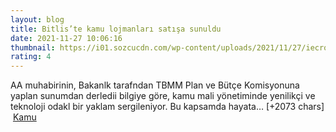 ```yaml
--- 
layout: blog
title: Bitlis’te kamu lojmanları satışa sunuldu
date: 2021-11-27 10:06:16
thumbnail: https://i01.sozcucdn.com/wp-content/uploads/2021/11/27/iecrop/ihale-shutter_16_9_1612517785_16_9_1633512660_16_9_1638007566-670x371.jpg
rating: 4
---
```

AA muhabirinin, Bakanlk tarafndan TBMM Plan ve Bütçe Komisyonuna yaplan sunumdan derledii bilgiye göre, kamu mali yönetiminde yenilikçi ve teknoloji odakl bir yaklam sergileniyor.
Bu kapsamda hayata… [+2073 chars]</br>&nbsp;<a href="">Kamu</a>
